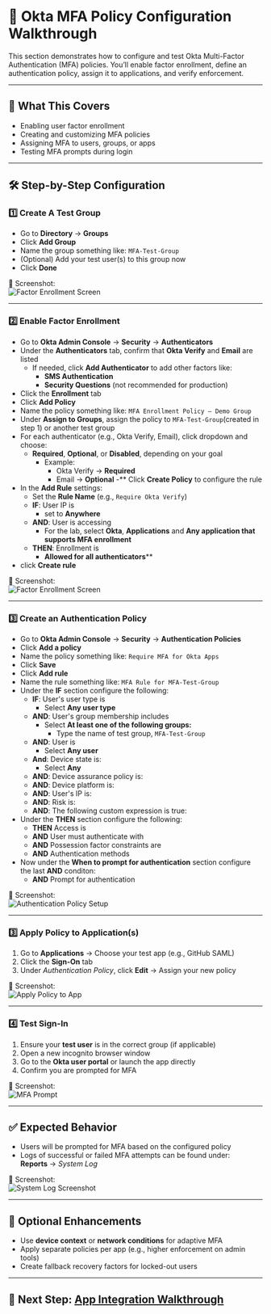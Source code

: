 # 🔐 Okta MFA Policy Configuration Walkthrough

This section demonstrates how to configure and test Okta Multi-Factor Authentication (MFA) policies. You’ll enable factor enrollment, define an authentication policy, assign it to applications, and verify enforcement.

---

## 📝 What This Covers

- Enabling user factor enrollment
- Creating and customizing MFA policies
- Assigning MFA to users, groups, or apps
- Testing MFA prompts during login

---


## 🛠️ Step-by-Step Configuration

### 1️⃣ Create A Test Group
- Go to **Directory** → **Groups**
- Click **Add Group**
- Name the group something like: ```MFA-Test-Group```
- (Optional) Add your test user(s) to this group now
- Click **Done**

📸 Screenshot:  
![Factor Enrollment Screen](../screenshots/okta_factor_enrollment.png)

---

### 2️⃣ Enable Factor Enrollment

- Go to **Okta Admin Console** → **Security** → **Authenticators**
- Under the **Authenticators** tab, confirm that **Okta Verify** and **Email** are listed
   - If needed, click **Add Authenticator** to add other factors like:
        - **SMS Authentication**
        - **Security Questions** (not recommended for production) 
- Click the **Enrollment** tab
- Click **Add Policy**
- Name the policy something like: ``` MFA Enrollment Policy – Demo Group ```
- Under **Assign to Groups**, assign the policy to ```MFA-Test-Group```(created in step 1) or another test group
- For each authenticator (e.g., Okta Verify, Email), click dropdown and choose:
   - **Required**, **Optional**, or **Disabled**, depending on your goal
        - Example:
             - Okta Verify → **Required**
             - Email → **Optional**
-** Click **Create Policy** to configure the rule
- In the **Add Rule** settings:
   - Set the **Rule Name** (e.g., ```Require Okta Verify```)
   - **IF**: User IP is
      - set to **Anywhere**
   - **AND**: User is accessing
      - For the lab, select **Okta**, **Applications** and **Any application that supports MFA enrollment**
   - **THEN**: Enrollment is
      - **Allowed for all authenticators****
- click **Create rule**
     

📸 Screenshot:  
![Factor Enrollment Screen](../screenshots/okta_factor_enrollment.png)

---

### 3️⃣ Create an Authentication Policy

- Go to **Okta Admin Console** → **Security** → **Authentication Policies**
- Click **Add a policy**
- Name the policy something like: `Require MFA for Okta Apps`
- Click **Save**
- Click **Add rule**
- Name the rule something like: `MFA Rule for MFA-Test-Group`
- Under the **IF** section configure the following:
   - **IF**: User's user type is
      -  Select **Any user type**
   - **AND**: User's group membership includes
      - Select **At least one of the following groups:**
         - Type the name of test group, `MFA-Test-Group`
   - **AND**: User is
      - Select **Any user**
   - **And**: Device state is:
      - Select **Any**
  - **AND**: Device assurance policy is:
  - **AND**: Device platform is:
  - **AND**: User's IP is:
  - **AND**: Risk is:
  - **AND**: The following custom expression is true:
- Under the **THEN** section configure the following:
   - **THEN** Access is
   - **AND** User must authenticate with
   - **AND** Possession factor constraints are
   - **AND** Authentication methods
- Now under the **When to prompt for authentication** section configure the last **AND** conditon:
   - **AND** Prompt for authentication
   
   

📸 Screenshot:  
![Authentication Policy Setup](../screenshots/okta_auth_policy.png)

---

### 3️⃣ Apply Policy to Application(s)

1. Go to **Applications** → Choose your test app (e.g., GitHub SAML)
2. Click the **Sign-On** tab
3. Under *Authentication Policy*, click **Edit** → Assign your new policy

📸 Screenshot:  
![Apply Policy to App](../screenshots/okta_policy_applied_to_app.png)

---

### 4️⃣ Test Sign-In

1. Ensure your **test user** is in the correct group (if applicable)
2. Open a new incognito browser window
3. Go to the **Okta user portal** or launch the app directly
4. Confirm you are prompted for MFA

📸 Screenshot:  
![MFA Prompt](../screenshots/okta_mfa_prompt.png)

---

## ✅ Expected Behavior

- Users will be prompted for MFA based on the configured policy
- Logs of successful or failed MFA attempts can be found under:  
  **Reports** → *System Log*

📸 Screenshot:  
![System Log Screenshot](../screenshots/okta_mfa_logs.png)

---

## 🔄 Optional Enhancements

- Use **device context** or **network conditions** for adaptive MFA
- Apply separate policies per app (e.g., higher enforcement on admin tools)
- Create fallback recovery factors for locked-out users

---

## 🔗 Next Step: [App Integration Walkthrough](./app-integration.md)

